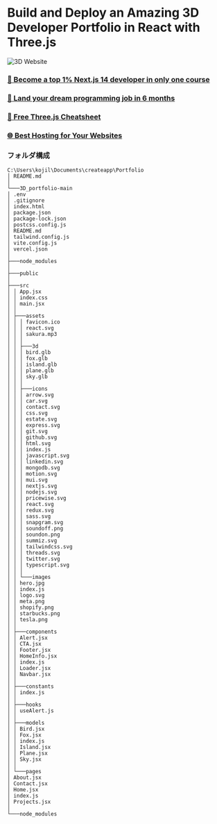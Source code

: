 # Build and Deploy an Amazing 3D Developer Portfolio in React with Three.js

![3D Website](https://i.ibb.co/ryytGVx/Screenshot-2023-11-25-at-11-28-11-AM.png)

### [🌟 Become a top 1% Next.js 14 developer in only one course](https://jsmastery.pro/next14)

### [🚀 Land your dream programming job in 6 months](https://jsmastery.pro/masterclass)

### [📙 Free Three.js Cheatsheet](https://resource.jsmastery.pro/threejs-cheatsheet)

### [🌐 Best Hosting for Your Websites](https://hostinger.com/javascript10)

### フォルダ構成

```
C:\Users\kojil\Documents\createapp\Portfolio
│ README.md
│
└───3D_portfolio-main
│ .env
│ .gitignore
│ index.html
│ package.json
│ package-lock.json
│ postcss.config.js
│ README.md
│ tailwind.config.js
│ vite.config.js
│ vercel.json
│
├───node_modules
│
├───public
│
├───src
│ │ App.jsx
│ │ index.css
│ │ main.jsx
│ │
│ ├───assets
│ │ │ favicon.ico
│ │ │ react.svg
│ │ │ sakura.mp3
│ │ │
│ │ ├───3d
│ │ │ bird.glb
│ │ │ fox.glb
│ │ │ island.glb
│ │ │ plane.glb
│ │ │ sky.glb
│ │ │
│ │ ├───icons
│ │ │ arrow.svg
│ │ │ car.svg
│ │ │ contact.svg
│ │ │ css.svg
│ │ │ estate.svg
│ │ │ express.svg
│ │ │ git.svg
│ │ │ github.svg
│ │ │ html.svg
│ │ │ index.js
│ │ │ javascript.svg
│ │ │ linkedin.svg
│ │ │ mongodb.svg
│ │ │ motion.svg
│ │ │ mui.svg
│ │ │ nextjs.svg
│ │ │ nodejs.svg
│ │ │ pricewise.svg
│ │ │ react.svg
│ │ │ redux.svg
│ │ │ sass.svg
│ │ │ snapgram.svg
│ │ │ soundoff.png
│ │ │ soundon.png
│ │ │ summiz.svg
│ │ │ tailwindcss.svg
│ │ │ threads.svg
│ │ │ twitter.svg
│ │ │ typescript.svg
│ │ │
│ │ └───images
│ │ hero.jpg
│ │ index.js
│ │ logo.svg
│ │ meta.png
│ │ shopify.png
│ │ starbucks.png
│ │ tesla.png
│ │
│ ├───components
│ │ Alert.jsx
│ │ CTA.jsx
│ │ Footer.jsx
│ │ HomeInfo.jsx
│ │ index.js
│ │ Loader.jsx
│ │ Navbar.jsx
│ │
│ ├───constants
│ │ index.js
│ │
│ ├───hooks
│ │ useAlert.js
│ │
│ ├───models
│ │ Bird.jsx
│ │ Fox.jsx
│ │ index.js
│ │ Island.jsx
│ │ Plane.jsx
│ │ Sky.jsx
│ │
│ └───pages
│ About.jsx
│ Contact.jsx
│ Home.jsx
│ index.js
│ Projects.jsx
│
└───node_modules
```
